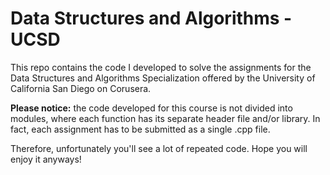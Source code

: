 # Data Structures and Algorithms - UCSD
This repo contains the code I developed to solve the assignments for the Data Structures and Algorithms Specialization offered by the University of California San Diego on Corusera.

**Please notice:** the code developed for this course is not divided into modules, where each function has its separate header file and/or library. In fact, each assignment has to be submitted as a single .cpp file.

Therefore, unfortunately you'll see a lot of repeated code. Hope you will enjoy it anyways!
